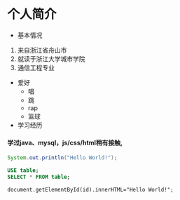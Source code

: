 #  个人简介
* 基本情况
1. 来自浙江省舟山市
2. 就读于浙江大学城市学院
3. 通信工程专业
* 爱好
    * 唱
    * 跳
    * rap
    * 篮球
* 学习经历
#### 学过java、mysql，js/css/html稍有接触,
```java
System.out.println("Hello World!");
```
```sql
USE table;
SELECT * FROM table;
```
`document.getElementById(id).innerHTML="Hello World!";`
